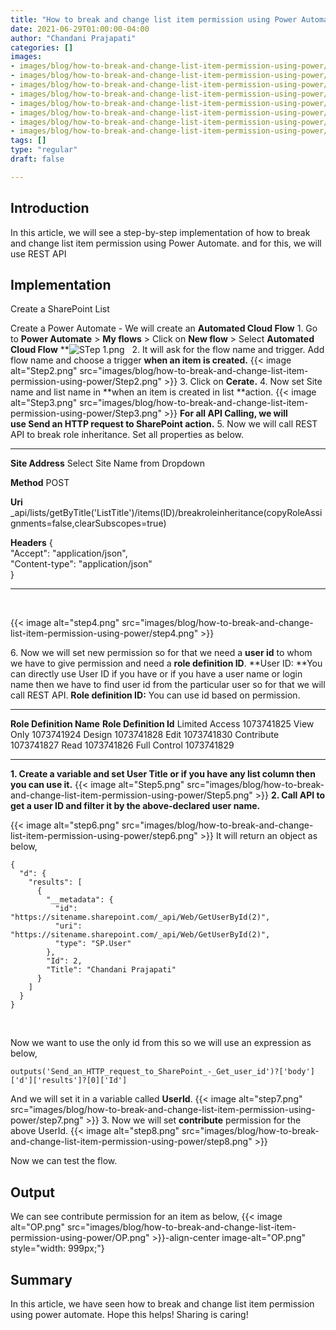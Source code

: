 ```yaml
---
title: "How to break and change list item permission using Power Automate?"
date: 2021-06-29T01:00:00-04:00
author: "Chandani Prajapati"
categories: []
images:
- images/blog/how-to-break-and-change-list-item-permission-using-power/Step2.png
- images/blog/how-to-break-and-change-list-item-permission-using-power/Step3.png
- images/blog/how-to-break-and-change-list-item-permission-using-power/step4.png
- images/blog/how-to-break-and-change-list-item-permission-using-power/Step5.png
- images/blog/how-to-break-and-change-list-item-permission-using-power/step6.png
- images/blog/how-to-break-and-change-list-item-permission-using-power/step7.png
- images/blog/how-to-break-and-change-list-item-permission-using-power/step8.png
- images/blog/how-to-break-and-change-list-item-permission-using-power/OP.png
tags: []
type: "regular"
draft: false

---
```


## Introduction

In this article, we will see a step-by-step implementation of how to
break and change list item permission using Power Automate. and for
this, we will use REST API

## Implementation 

Create a SharePoint List

Create a Power Automate - We will create an **Automated Cloud Flow**
1\. Go to **Power Automate** \> **My flows** \> Click on **New flow** \>
Select **Automated Cloud Flow**
**![STep
1.png](https://techcommunity.microsoft.com/t5/image/serverpage/image-id/292211i84755D916E892FE2/image-size/large?v=v2&px=999 "STep 1.png")
 
2\. It will ask for the flow name and trigger.
Add flow name and choose a trigger **when an item is created.**
{{< image alt="Step2.png" src="images/blog/how-to-break-and-change-list-item-permission-using-power/Step2.png" >}}
3\. Click on **Cerate.**
4\. Now set Site name and list name in **when an item is created in
list **action.
{{< image alt="Step3.png" src="images/blog/how-to-break-and-change-list-item-permission-using-power/Step3.png" >}}
**For all API Calling, we will use Send an HTTP request to SharePoint
action.**
5\. Now we will call REST API to break role inheritance.
Set all properties as below.
  ----------------------------------- ---------------------------------------------------------------------------------------------------------------------
  **Site Address**                    Select Site Name from Dropdown

  **Method**                          POST

  **Uri**                             \_api/lists/getByTitle(\'ListTitle\')/items(ID)/breakroleinheritance(copyRoleAssignments=false,clearSubscopes=true)

  **Headers**                         {\
                                      \"Accept\": \"application/json\",\
                                      \"Content-type\": \"application/json\"\
                                      }
  ----------------------------------- ---------------------------------------------------------------------------------------------------------------------
 

{{< image alt="step4.png" src="images/blog/how-to-break-and-change-list-item-permission-using-power/step4.png" >}}
 

6\. Now we will set new permission so for that we need a **user id** to
whom we have to give permission and need a **role definition ID**.
**User ID: **You can directly use User ID if you have or if you have a
user name or login name then we have to find user id from the particular
user so for that we will call REST API.
**Role definition ID:** You can use id based on permission.
  -------------------------- ------------------------
  **Role Definition Name**   **Role Definition Id**
  Limited Access             1073741825
  View Only                  1073741924
  Design                     1073741828
  Edit                       1073741830
  Contribute                 1073741827
  Read                       1073741826
  Full Control               1073741829
  -------------------------- ------------------------
**1. Create a variable and set User Title or if you have any list column
then you can use it.**
{{< image alt="Step5.png" src="images/blog/how-to-break-and-change-list-item-permission-using-power/Step5.png" >}}
**2. Call API to get a user ID and filter it by the above-declared user
name.**
 

{{< image alt="step6.png" src="images/blog/how-to-break-and-change-list-item-permission-using-power/step6.png" >}}
It will return an object as below,
 

``` {.lia-code-sample .language-json}
{
  "d": {
    "results": [
      {
        "__metadata": {
          "id": "https://sitename.sharepoint.com/_api/Web/GetUserById(2)",
          "uri": "https://sitename.sharepoint.com/_api/Web/GetUserById(2)",
          "type": "SP.User"
        },
        "Id": 2,
        "Title": "Chandani Prajapati"
      }
    ]
  }
}
```
 

Now we want to use the only id from this so we will use an expression as
below,
``` lia-indent-padding-left-30px
outputs('Send_an_HTTP_request_to_SharePoint_-_Get_user_id')?['body']['d']['results']?[0]['Id']
```
And we will set it in a variable called **UserId**.
{{< image alt="step7.png" src="images/blog/how-to-break-and-change-list-item-permission-using-power/step7.png" >}}
3\. Now we will set **contribute** permission for the above UserId.
{{< image alt="step8.png" src="images/blog/how-to-break-and-change-list-item-permission-using-power/step8.png" >}}
 

Now we can test the flow.
 
## Output

We can see contribute permission for an item as below,
{{< image alt="OP.png" src="images/blog/how-to-break-and-change-list-item-permission-using-power/OP.png" >}}-align-center image-alt="OP.png" style="width: 999px;"}
 

## Summary 

In this article, we have seen how to break and change list item
permission using power automate.
Hope this helps!
Sharing is caring!
